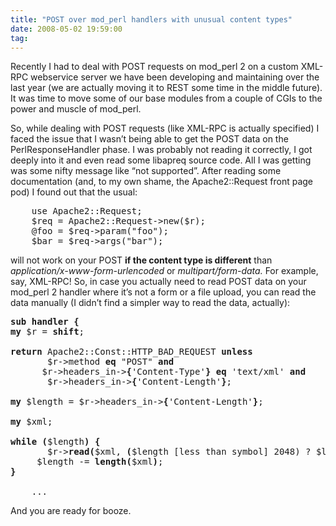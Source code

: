 ```yaml
---
title: "POST over mod_perl handlers with unusual content types"
date: 2008-05-02 19:59:00
tag: 
---
```

<p>Recently I had to deal with POST requests on mod_perl 2 on a custom XML-RPC webservice server we have been developing and maintaining over the last year (we are actually moving it to REST some time in the middle future). It was time to move some of our base modules from a couple of CGIs to the power and muscle of mod_perl.</p>      <p>So, while dealing with POST requests (like XML-RPC is actually specified) I faced the issue that I wasn&#8217;t being able to get the POST data on the PerlResponseHandler phase. I was probably not reading it correctly, I got deeply into it and even read some libapreq source code. All I was getting was some nifty message like &#8220;not supported&#8221;. After reading some documentation (and, to my own shame, the Apache2::Request front page pod) I found out that the usual:</p>
<pre>    use Apache2::Request;<br/>    $req = Apache2::Request-&gt;new($r);<br/>    @foo = $req-&gt;param("foo");<br/>    $bar = $req-&gt;args("bar");</pre>
<p>will not work on your POST <b>if the content type is different</b> than <i>application/x-www-form-urlencoded</i> or <i>multipart/form-data. </i>For example, say, XML-RPC! So, in case you actually need to read POST data on your mod_perl 2 handler where it&#8217;s not a form or a file upload, you can read the data manually (I didn&#8217;t find a simpler way to read the data, actually):</p>
<pre><b>sub handler {</b><br/><b>my</b> $r = <b>shift</b>;<br/><br/><b>return</b> Apache2::Const::HTTP_BAD_REQUEST <b>unless</b><br/>		$r-&gt;method <b>eq</b> "POST" <b>and</b><br/>		$r-&gt;headers_in-&gt;<b>{</b>'Content-Type'<b>}</b> <b>eq</b> 'text/xml' <b>and</b><br/>		$r-&gt;headers_in-&gt;<b>{</b>'Content-Length'<b>}</b>;<br/><br/><b>my</b> $length = $r-&gt;headers_in-&gt;<b>{</b>'Content-Length'<b>}</b>;<br/><br/><b>my</b> $xml;<br/><br/><b>while</b> <b>(</b>$length<b>)</b> <b>{</b><br/>		$r-&gt;<b>read</b><b>(</b>$xml, <b>(</b>$length [less than symbol] 2048) ? $length : 2048<b>)</b>;<br/>		$length -= <b>length</b><b>(</b>$xml<b>)</b>;<br/><b>}</b><br/><br/>	...</pre>
<p>And you are ready for booze. </p>
